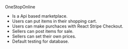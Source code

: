 OneStopOnline
* Is a Api based marketplace.
* Users can put items in their shopping cart.
* Users can make purchaces with React Stripe Checkout.
* Sellers can post items for sale.
* Sellers can set their own prices.
* Default testing for database.
